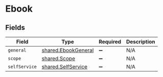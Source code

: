 # Ebook


## Fields

| Field                                                      | Type                                                       | Required                                                   | Description                                                |
| ---------------------------------------------------------- | ---------------------------------------------------------- | ---------------------------------------------------------- | ---------------------------------------------------------- |
| `general`                                                  | [shared.EbookGeneral](../../models/shared/ebookgeneral.md) | :heavy_minus_sign:                                         | N/A                                                        |
| `scope`                                                    | [shared.Scope](../../models/shared/scope.md)               | :heavy_minus_sign:                                         | N/A                                                        |
| `selfService`                                              | [shared.SelfService](../../models/shared/selfservice.md)   | :heavy_minus_sign:                                         | N/A                                                        |
